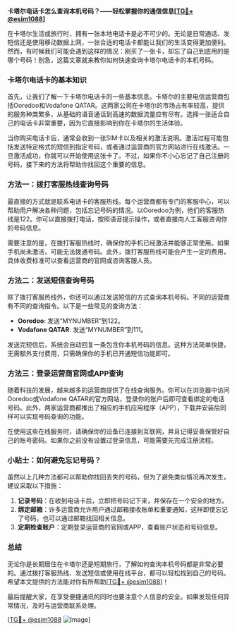 **卡塔尔电话卡怎么查询本机号码？——轻松掌握你的通信信息[[TG💪+ @esim1088](https://t.me/s/esim1088)]**

在卡塔尔生活或旅行时，拥有一张本地电话卡是必不可少的。无论是日常通话、发短信还是使用移动数据上网，一张合适的电话卡都能让我们的生活变得更加便利。然而，有时候我们可能会遇到这样的情况：刚买了一张卡，却忘了自己到底用的是哪个号码！别急，这篇文章就来教你如何快速查询卡塔尔电话卡的本机号码。

### 卡塔尔电话卡的基本知识

首先，让我们了解一下卡塔尔电话卡的一些基本信息。卡塔尔的主要电信运营商包括Ooredoo和Vodafone QATAR。这两家公司在卡塔尔的市场占有率较高，提供的服务种类繁多，从基础的语音通话到高速的数据流量应有尽有。选择一张适合自己的电话卡非常重要，因为它直接影响到你在卡塔尔的生活体验。

当你购买电话卡后，通常会收到一张SIM卡以及相关的激活说明。激活过程可能包括发送特定格式的短信到指定号码，或者通过运营商的官方网站进行在线激活。一旦激活成功，你就可以开始使用这张卡了。不过，如果你不小心忘记了自己注册的号码，接下来的方法将帮助你找回这个重要的信息。

### 方法一：拨打客服热线查询号码

最直接的方式就是联系电话卡的客服热线。每个运营商都有专门的客服中心，可以帮助用户解决各种问题，包括忘记号码的情况。以Ooredoo为例，他们的客服热线是122。你可以直接拨打电话，按照语音提示操作，或者直接向人工客服咨询你的号码信息。

需要注意的是，在拨打客服热线时，确保你的手机已经激活并能够正常使用。如果手机尚未激活，可能无法拨通号码。此外，拨打客服热线可能会产生一定的费用，具体收费标准可以查看运营商的官网或咨询客服人员。

### 方法二：发送短信查询号码

除了拨打客服热线外，你还可以通过发送短信的方式查询本机号码。不同的运营商有不同的查询指令。以下是一些常见的查询方法：

- **Ooredoo**: 发送“MYNUMBER”到122。
- **Vodafone QATAR**: 发送“MYNUMBER”到111。

发送完短信后，系统会自动回复一条包含你本机号码的信息。这种方法简单快捷，无需额外支付费用，只需确保你的手机已开通短信功能即可。

### 方法三：登录运营商官网或APP查询

随着科技的发展，越来越多的运营商提供了在线查询服务。你可以在浏览器中访问Ooredoo或Vodafone QATAR的官方网站，登录你的账户后即可查看绑定的电话号码。此外，两家运营商都推出了相应的手机应用程序（APP），下载并安装后同样可以实现号码查询的功能。

在使用这些在线服务时，请确保你的设备已连接到互联网，并且记得妥善保管好自己的账号密码。如果你之前没有设置过登录信息，可能需要先完成注册流程。

### 小贴士：如何避免忘记号码？

虽然以上几种方法都可以帮助你找回丢失的号码，但为了避免类似情况再次发生，建议采取以下措施：

1. **记录号码**：在收到电话卡后，立即把号码记下来，并保存在一个安全的地方。
2. **绑定邮箱**：许多运营商允许用户通过邮箱接收账单和重要通知，这样即使忘记了号码，也可以通过邮箱找回相关信息。
3. **定期检查账户**：定期登录运营商的官网或APP，查看账户状态和号码信息。

### 总结

无论你是长期居住在卡塔尔还是短期旅行，了解如何查询本机号码都是非常必要的。通过拨打客服热线、发送短信或使用在线平台，都可以轻松找到自己的号码。希望本文提供的方法能对你有所帮助[[TG💪+ @esim1088](https://t.me/s/esim1088)]！

最后提醒大家，在享受便捷通讯的同时也要注意个人信息的安全。如果发现任何异常情况，及时与运营商联系处理。

[[TG💪+ @esim1088](https://t.me/s/esim1088) ![Image](https://i.postimg.cc/4NQfJmqS/Snipaste-2025-05-13-00-14-12.png)]